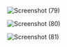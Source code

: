 ![Screenshot (79)](https://user-images.githubusercontent.com/98865009/153663434-50114543-4d47-49d5-a0d3-683f8df75ec6.png)

![Screenshot (80)](https://user-images.githubusercontent.com/98865009/153663931-824d9b8b-e5e5-494e-a977-e05f5ae242a3.png)

![Screenshot (81)](https://user-images.githubusercontent.com/98865009/153664075-79afa5c4-4bae-4f03-bde2-7a046db921ff.png)
